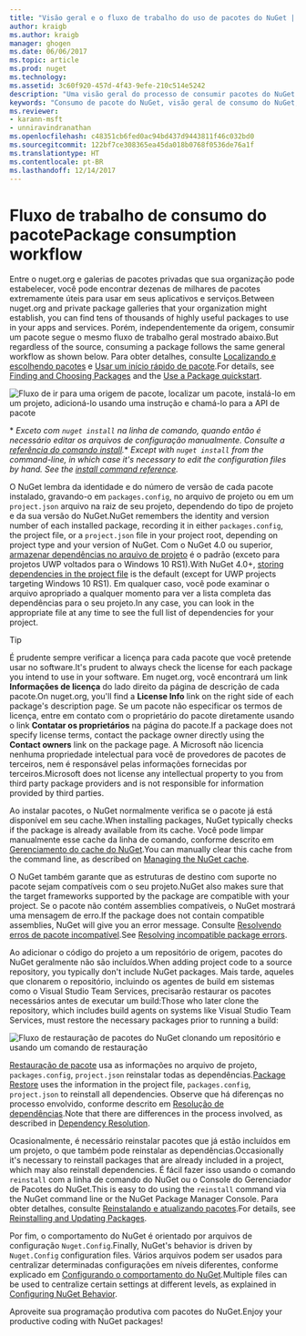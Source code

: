 ```yaml
---
title: "Visão geral e o fluxo de trabalho do uso de pacotes do NuGet | Microsoft Docs"
author: kraigb
ms.author: kraigb
manager: ghogen
ms.date: 06/06/2017
ms.topic: article
ms.prod: nuget
ms.technology: 
ms.assetid: 3c60f920-457d-4f43-9efe-210c514e5242
description: "Uma visão geral do processo de consumir pacotes do NuGet em um projeto, com links para outras partes específicas do processo."
keywords: "Consumo de pacote do NuGet, visão geral de consumo do NuGet, fluxo de trabalho de consumo do NuGet, fluxo de trabalho de consumo do pacote, visão geral de consumo do pacote"
ms.reviewer:
- karann-msft
- unniravindranathan
ms.openlocfilehash: c48351cb6fed0ac94bd437d9443811f46c032bd0
ms.sourcegitcommit: 122bf7ce308365ea45da018b0768f0536de76a1f
ms.translationtype: HT
ms.contentlocale: pt-BR
ms.lasthandoff: 12/14/2017
---
```

# <a name="package-consumption-workflow"></a><span data-ttu-id="303ec-104">Fluxo de trabalho de consumo do pacote</span><span class="sxs-lookup"><span data-stu-id="303ec-104">Package consumption workflow</span></span>

<span data-ttu-id="303ec-105">Entre o nuget.org e galerias de pacotes privadas que sua organização pode estabelecer, você pode encontrar dezenas de milhares de pacotes extremamente úteis para usar em seus aplicativos e serviços.</span><span class="sxs-lookup"><span data-stu-id="303ec-105">Between nuget.org and private package galleries that your organization might establish, you can find tens of thousands of highly useful packages to use in your apps and services.</span></span> <span data-ttu-id="303ec-106">Porém, independentemente da origem, consumir um pacote segue o mesmo fluxo de trabalho geral mostrado abaixo.</span><span class="sxs-lookup"><span data-stu-id="303ec-106">But regardless of the source, consuming a package follows the same general workflow as shown below.</span></span> <span data-ttu-id="303ec-107">Para obter detalhes, consulte [Localizando e escolhendo pacotes](../consume-packages/finding-and-choosing-packages.md) e [Usar um início rápido de pacote](../quickstart/use-a-package.md).</span><span class="sxs-lookup"><span data-stu-id="303ec-107">For details, see [Finding and Choosing Packages](../consume-packages/finding-and-choosing-packages.md) and the [Use a Package quickstart](../quickstart/use-a-package.md).</span></span>

![Fluxo de ir para uma origem de pacote, localizar um pacote, instalá-lo em um projeto, adicioná-lo usando uma instrução e chamá-lo para a API de pacote](media/Overview-01-GeneralFlow.png)

<span data-ttu-id="303ec-109">\* _Exceto com `nuget install` na linha de comando, quando então é necessário editar os arquivos de configuração manualmente. Consulte a [referência do comando install](../tools/cli-ref-install.md)._</span><span class="sxs-lookup"><span data-stu-id="303ec-109">\* _Except with `nuget install` from the command-line, in which case it's necessary to edit the configuration files by hand. See the [install command reference](../tools/cli-ref-install.md)._</span></span>

<span data-ttu-id="303ec-110">O NuGet lembra da identidade e do número de versão de cada pacote instalado, gravando-o em `packages.config`, no arquivo de projeto ou em um `project.json` arquivo na raiz de seu projeto, dependendo do tipo de projeto e da sua versão do NuGet.</span><span class="sxs-lookup"><span data-stu-id="303ec-110">NuGet remembers the identity and version number of each installed package, recording it in either `packages.config`, the project file, or a `project.json` file in your project root, depending on project type and your version of NuGet.</span></span> <span data-ttu-id="303ec-111">Com o NuGet 4.0 ou superior, [armazenar dependências no arquivo de projeto](../consume-packages/package-references-in-project-files.md) é o padrão (exceto para projetos UWP voltados para o Windows 10 RS1).</span><span class="sxs-lookup"><span data-stu-id="303ec-111">With NuGet 4.0+, [storing dependencies in the project file](../consume-packages/package-references-in-project-files.md) is the default (except for UWP projects targeting Windows 10 RS1).</span></span> <span data-ttu-id="303ec-112">Em qualquer caso, você pode examinar o arquivo apropriado a qualquer momento para ver a lista completa das dependências para o seu projeto.</span><span class="sxs-lookup"><span data-stu-id="303ec-112">In any case, you can look in the appropriate file at any time to see the full list of dependencies for your project.</span></span>

> [!Tip]
> <span data-ttu-id="303ec-113">É prudente sempre verificar a licença para cada pacote que você pretende usar no software.</span><span class="sxs-lookup"><span data-stu-id="303ec-113">It's prudent to always check the license for each package you intend to use in your software.</span></span> <span data-ttu-id="303ec-114">Em nuget.org, você encontrará um link **Informações de licença** do lado direito da página de descrição de cada pacote.</span><span class="sxs-lookup"><span data-stu-id="303ec-114">On nuget.org, you'll find a **License Info** link on the right side of each package's description page.</span></span> <span data-ttu-id="303ec-115">Se um pacote não especificar os termos de licença, entre em contato com o proprietário do pacote diretamente usando o link **Contatar os proprietários** na página do pacote.</span><span class="sxs-lookup"><span data-stu-id="303ec-115">If a package does not specify license terms, contact the package owner directly using the **Contact owners** link on the package page.</span></span> <span data-ttu-id="303ec-116">A Microsoft não licencia nenhuma propriedade intelectual para você de provedores de pacotes de terceiros, nem é responsável pelas informações fornecidas por terceiros.</span><span class="sxs-lookup"><span data-stu-id="303ec-116">Microsoft does not license any intellectual property to you from third party package providers and is not responsible for information provided by third parties.</span></span>

<span data-ttu-id="303ec-117">Ao instalar pacotes, o NuGet normalmente verifica se o pacote já está disponível em seu cache.</span><span class="sxs-lookup"><span data-stu-id="303ec-117">When installing packages, NuGet typically checks if the package is already available from its cache.</span></span> <span data-ttu-id="303ec-118">Você pode limpar manualmente esse cache da linha de comando, conforme descrito em [Gerenciamento do cache do NuGet](../consume-packages/managing-the-nuget-cache.md).</span><span class="sxs-lookup"><span data-stu-id="303ec-118">You can manually clear this cache from the command line, as described on [Managing the NuGet cache](../consume-packages/managing-the-nuget-cache.md).</span></span>

<span data-ttu-id="303ec-119">O NuGet também garante que as estruturas de destino com suporte no pacote sejam compatíveis com o seu projeto.</span><span class="sxs-lookup"><span data-stu-id="303ec-119">NuGet also makes sure that the target frameworks supported by the package are compatible with your project.</span></span> <span data-ttu-id="303ec-120">Se o pacote não contém assemblies compatíveis, o NuGet mostrará uma mensagem de erro.</span><span class="sxs-lookup"><span data-stu-id="303ec-120">If the package does not contain compatible assemblies, NuGet will give you an error message.</span></span> <span data-ttu-id="303ec-121">Consulte [Resolvendo erros de pacote incompatível](dependency-resolution.md#resolving-incompatible-package-errors).</span><span class="sxs-lookup"><span data-stu-id="303ec-121">See [Resolving incompatible package errors](dependency-resolution.md#resolving-incompatible-package-errors).</span></span>

<span data-ttu-id="303ec-122">Ao adicionar o código do projeto a um repositório de origem, pacotes do NuGet geralmente não são incluídos.</span><span class="sxs-lookup"><span data-stu-id="303ec-122">When adding project code to a source repository, you typically don't include NuGet packages.</span></span> <span data-ttu-id="303ec-123">Mais tarde, aqueles que clonarem o repositório, incluindo os agentes de build em sistemas como o Visual Studio Team Services, precisarão restaurar os pacotes necessários antes de executar um build:</span><span class="sxs-lookup"><span data-stu-id="303ec-123">Those who later clone the repository, which includes build agents on systems like Visual Studio Team Services, must restore the necessary packages prior to running a build:</span></span>

![Fluxo de restauração de pacotes do NuGet clonando um repositório e usando um comando de restauração](media/Overview-02-RestoreFlow.png)

<span data-ttu-id="303ec-125">[Restauração de pacote](../consume-packages/package-restore.md) usa as informações no arquivo de projeto, `packages.config`, `project.json` reinstalar todas as dependências.</span><span class="sxs-lookup"><span data-stu-id="303ec-125">[Package Restore](../consume-packages/package-restore.md) uses the information in the project file, `packages.config`, `project.json` to reinstall all dependencies.</span></span> <span data-ttu-id="303ec-126">Observe que há diferenças no processo envolvido, conforme descrito em [Resolução de dependências](../consume-packages/dependency-resolution.md).</span><span class="sxs-lookup"><span data-stu-id="303ec-126">Note that there are differences in the process involved, as described in [Dependency Resolution](../consume-packages/dependency-resolution.md).</span></span>

<span data-ttu-id="303ec-127">Ocasionalmente, é necessário reinstalar pacotes que já estão incluídos em um projeto, o que também pode reinstalar as dependências.</span><span class="sxs-lookup"><span data-stu-id="303ec-127">Occasionally it's necessary to reinstall packages that are already included in a project, which may also reinstall dependencies.</span></span> <span data-ttu-id="303ec-128">É fácil fazer isso usando o comando `reinstall` com a linha de comando do NuGet ou o Console do Gerenciador de Pacotes do NuGet.</span><span class="sxs-lookup"><span data-stu-id="303ec-128">This is easy to do using the `reinstall` command via the NuGet command line or the NuGet Package Manager Console.</span></span> <span data-ttu-id="303ec-129">Para obter detalhes, consulte [Reinstalando e atualizando pacotes](../consume-packages/reinstalling-and-updating-packages.md).</span><span class="sxs-lookup"><span data-stu-id="303ec-129">For details, see [Reinstalling and Updating Packages](../consume-packages/reinstalling-and-updating-packages.md).</span></span>

<span data-ttu-id="303ec-130">Por fim, o comportamento do NuGet é orientado por arquivos de configuração `Nuget.Config`.</span><span class="sxs-lookup"><span data-stu-id="303ec-130">Finally, NuGet's behavior is driven by `Nuget.Config` configuration files.</span></span> <span data-ttu-id="303ec-131">Vários arquivos podem ser usados para centralizar determinadas configurações em níveis diferentes, conforme explicado em [Configurando o comportamento do NuGet](../consume-packages/configuring-nuget-behavior.md).</span><span class="sxs-lookup"><span data-stu-id="303ec-131">Multiple files can be used to centralize certain settings at different levels, as explained in [Configuring NuGet Behavior](../consume-packages/configuring-nuget-behavior.md).</span></span>

<span data-ttu-id="303ec-132">Aproveite sua programação produtiva com pacotes do NuGet.</span><span class="sxs-lookup"><span data-stu-id="303ec-132">Enjoy your productive coding with NuGet packages!</span></span>
